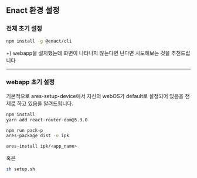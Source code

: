 ## Enact 환경 설정
### 전체 초기 설정

```bash
npm install -g @enact/cli
```
+) webapp을 설치했는데 화면이 나타나지 않는다면 난다면 시도해보는 것을 추천드립니다

--- 
### webapp 초기 설정
기본적으로 ares-setup-device에서 자신의 webOS가 default로 설정되어 있음을 전제로 하고 있음을 알려드립니다.

```bash
npm install
yarn add react-router-dom@5.3.0

npm run pack-p
ares-package dist -o ipk

ares-install ipk/<app_name>
```
혹은

```bash
sh setup.sh
```
